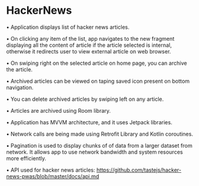 # HackerNews
•	Application displays list of hacker news articles.

•	On clicking any item of the list, app navigates to the new fragment displaying all the content of article if the article selected is internal, otherwise it redirects user to view external article on web browser.

•	On swiping right on the selected article on home page, you can archive the article. 

•	Archived articles can be viewed on taping saved icon present on bottom navigation.

•	You can delete archived articles by swiping left on any article.

•	Articles are archived using Room library.

•	Application has MVVM architecture, and it uses Jetpack libraries.

•	Network calls are being made using Retrofit Library and Kotlin coroutines.

•	Pagination is used to display chunks of of data from a larger dataset from network. It allows app to use network bandwidth and system resources more efficiently.

•	API used for hacker news articles: https://github.com/tastejs/hacker-news-pwas/blob/master/docs/api.md
